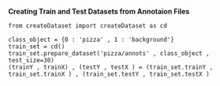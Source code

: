 **Creating Train and Test Datasets from Annotaion Files**


```
from createDataset import createDataset as cd 

class_object = {0 : 'pizza' , 1 : 'background'}
train_set = cd()
train_set.prepare_dataset('pizza/annots' , class_object , test_size=30)
(trainY , trainX) , (testY , testX ) = (train_set.trainY , train_set.trainX ) , (train_set.testY , train_set.testX ) 
```
